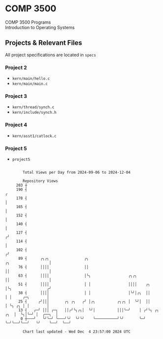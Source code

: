 # COMP 3500
COMP 3500 Programs  
Introduction to Operating Systems  
## Projects & Relevant Files
All project specifications are located in `specs`
### Project 2
- `kern/main/hello.c`
- `kern/main/main.c`
### Project 3
- `kern/thread/synch.c`
- `kern/include/synch.h`
### Project 4
- `kern/asst1/catlock.c`
### Project 5
- `project5`

```

        Total Views per Day from 2024-09-06 to 2024-12-04

        Repository Views
     203 ┼
     190 ┤                                                                                        ╭
     178 ┤                                                                                        │
     165 ┤                                                                                        │
     152 ┤                                                                                        │
     140 ┤                                                                                        │
     127 ┤                                                                                       ╭╯
     114 ┤                                                                                       │
     102 ┤                                                                                      ╭╯
      89 ┤      ╭╮╭╮                ╭╮                                      ╭╮                  │
      76 ┤      ││││                ││                                      ││                  │
      63 ┤      ││││                │╰╮                 ╭╮╭╮                ││                  │
      51 ┤      ││││                │ │                 ││││    ╭╮          │╰╮                ╭╯
      38 ┤      ││││                │ │                 │╰╯│╭╮  ││          │ │     ╭─╮        │
      25 ┤     ╭╯│││       ╭╮ ╭╮   ╭╯ │╭╮          ╭╮╭╮ │  ╰╯│  ││          │ ╰╮ ╭╮ │ │        │
      13 ┤   ╭─╯ │││ ╭─╮   ││╭╯╰╮╭╮│  ╰╯│          │││╰─╯    │ ╭╯╰╮ ╭╮  ╭╮  │  ╰╮│╰─╯ │  ╭──╮  │
       0 ┼───╯   ╰╯╰─╯ ╰───╯╰╯  ╰╯╰╯    ╰──────────╯╰╯       ╰─╯  ╰─╯╰──╯╰──╯   ╰╯    ╰──╯  ╰──╯

        Chart last updated - Wed Dec  4 23:57:00 2024 UTC
        
```
